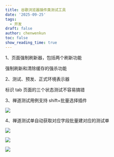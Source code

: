 ```yaml
---
title: 谷歌浏览器插件类测试工具
date: '2025-09-25'
tags:
  - 开发
draft: false
author: chenwenkun
toc: false
show_reading_time: true
---
```

1、页面强制刷新器，包括两个刷新功能

强制刷新和清除缓存的强杀功能

2、测试、预发、正式环境表示器

标识 tab 页面的三个状态测试不容易搞错

3、禅道测试用例支持 shift+批量选择插件

![](https://prod-files-secure.s3.us-west-2.amazonaws.com/c205fb54-92b2-4987-8be3-972b67d27acc/7ca8990d-2ef0-4ad6-8256-c807dbb8b3d5/image.png?X-Amz-Algorithm=AWS4-HMAC-SHA256&X-Amz-Content-Sha256=UNSIGNED-PAYLOAD&X-Amz-Credential=ASIAZI2LB4663AAQSUEE%2F20251009%2Fus-west-2%2Fs3%2Faws4_request&X-Amz-Date=20251009T181530Z&X-Amz-Expires=3600&X-Amz-Security-Token=IQoJb3JpZ2luX2VjEEEaCXVzLXdlc3QtMiJGMEQCICWSuO5QBtlnck3ldRmgD0QGQC8zJKJgt4rF3UpuQselAiAUrMIo4iaS%2FS8f%2BlkB5s4tUFetl6GNb32xvcbGyfxrkSqIBAja%2F%2F%2F%2F%2F%2F%2F%2F%2F%2F8BEAAaDDYzNzQyMzE4MzgwNSIMm1gVX9Yk8NafPmVrKtwDyTG8bqIPhCxrlM4ojtuQ7CK05%2FVvttHCiUBhzgIP%2BgFnbSMAl1hJ%2F5MsUQ8v4mHv2IPSg6zOhbLhDd%2BpmFDUmfxPgPEk1z7%2BAgcBu1TMWRA0QqdqXYEaAJ1Wl4ht4QBMH%2FqSqCSZeZuxhdPQph3XSvquDAfCxnq4z%2Bhgs%2FSRZYb0AKBkQHfIrYH0dDXiDGOhstZCwGQSzCd05Hzeb3lzidBBGvuK2bcJ4u68FsTieRzpKmCBaZCOESTyVYXU81oLEr%2Fur8pPd3T0Cba0IodgqHQAOTS37XvwzyrAl33njDH7jCY6PgEsAbpMej7hzBFBIpTHHUamCGX%2BzfzgtuOxDFVQDYllEZPuZWDFNlF6KLCVH%2FuLQaOLsxudcV%2B0OOZDHlmHltbuNvJ6TfguK4BBuH9HxBQWMU3Ts5uT4hyMIDK%2FlsHdL6LlW6IMcSE%2FTPOvXgVfHyL54xzhImXBygz9HQ%2B4qCQjZpSVGJGZAvvysNStXUwLPYdKFMlYGr8BCiG31WVIW5BvAGgb4qy%2BAsIQ5MkbUqsZ0uArbn8zQFN2AgJOhC3DatdGr01cU8YV6zJEIBpC%2BMwaxWsSZ1AzIPFroqUZnYO2Jq6hq%2FHwHK7ysBor8KiRCKV%2FjiTv6KYw3tWfxwY6pgGdzwSeCuM890ByAXtH%2BSXkH0UEF0yMrX%2BmpFqzkLdIgEVg2K1wEX67%2BHrHhtezxTIsvsQZIILf5FiIOyTZmXLCxLyq6hpnbZVEKAHF61J1yffp%2FcPvDSYVI97q23uANF8H%2FLdTKPUajsgNwTjyKhCatV8pzsDEQH6sZWsjAtUo1RI3LW02BPTSjkh3N5PuUpVIEGDyambUJkFcOtu67ZPBdm22GS8b&X-Amz-Signature=38e97a29cfbb3bb6cae37d114d5c307d1e9f69c145745a0621de9d7af8f3d64a&X-Amz-SignedHeaders=host&x-amz-checksum-mode=ENABLED&x-id=GetObject)

4、禅道测试单自动获取对应字段批量建对应的测试单

![](https://prod-files-secure.s3.us-west-2.amazonaws.com/c205fb54-92b2-4987-8be3-972b67d27acc/1ea39b01-dd1c-4a56-bb09-4fe87447f5c7/image.png?X-Amz-Algorithm=AWS4-HMAC-SHA256&X-Amz-Content-Sha256=UNSIGNED-PAYLOAD&X-Amz-Credential=ASIAZI2LB4663AAQSUEE%2F20251009%2Fus-west-2%2Fs3%2Faws4_request&X-Amz-Date=20251009T181530Z&X-Amz-Expires=3600&X-Amz-Security-Token=IQoJb3JpZ2luX2VjEEEaCXVzLXdlc3QtMiJGMEQCICWSuO5QBtlnck3ldRmgD0QGQC8zJKJgt4rF3UpuQselAiAUrMIo4iaS%2FS8f%2BlkB5s4tUFetl6GNb32xvcbGyfxrkSqIBAja%2F%2F%2F%2F%2F%2F%2F%2F%2F%2F8BEAAaDDYzNzQyMzE4MzgwNSIMm1gVX9Yk8NafPmVrKtwDyTG8bqIPhCxrlM4ojtuQ7CK05%2FVvttHCiUBhzgIP%2BgFnbSMAl1hJ%2F5MsUQ8v4mHv2IPSg6zOhbLhDd%2BpmFDUmfxPgPEk1z7%2BAgcBu1TMWRA0QqdqXYEaAJ1Wl4ht4QBMH%2FqSqCSZeZuxhdPQph3XSvquDAfCxnq4z%2Bhgs%2FSRZYb0AKBkQHfIrYH0dDXiDGOhstZCwGQSzCd05Hzeb3lzidBBGvuK2bcJ4u68FsTieRzpKmCBaZCOESTyVYXU81oLEr%2Fur8pPd3T0Cba0IodgqHQAOTS37XvwzyrAl33njDH7jCY6PgEsAbpMej7hzBFBIpTHHUamCGX%2BzfzgtuOxDFVQDYllEZPuZWDFNlF6KLCVH%2FuLQaOLsxudcV%2B0OOZDHlmHltbuNvJ6TfguK4BBuH9HxBQWMU3Ts5uT4hyMIDK%2FlsHdL6LlW6IMcSE%2FTPOvXgVfHyL54xzhImXBygz9HQ%2B4qCQjZpSVGJGZAvvysNStXUwLPYdKFMlYGr8BCiG31WVIW5BvAGgb4qy%2BAsIQ5MkbUqsZ0uArbn8zQFN2AgJOhC3DatdGr01cU8YV6zJEIBpC%2BMwaxWsSZ1AzIPFroqUZnYO2Jq6hq%2FHwHK7ysBor8KiRCKV%2FjiTv6KYw3tWfxwY6pgGdzwSeCuM890ByAXtH%2BSXkH0UEF0yMrX%2BmpFqzkLdIgEVg2K1wEX67%2BHrHhtezxTIsvsQZIILf5FiIOyTZmXLCxLyq6hpnbZVEKAHF61J1yffp%2FcPvDSYVI97q23uANF8H%2FLdTKPUajsgNwTjyKhCatV8pzsDEQH6sZWsjAtUo1RI3LW02BPTSjkh3N5PuUpVIEGDyambUJkFcOtu67ZPBdm22GS8b&X-Amz-Signature=1b733a0fe3b486fa7772f40b2a2c45db489edc707a84f9b01760268698dde84f&X-Amz-SignedHeaders=host&x-amz-checksum-mode=ENABLED&x-id=GetObject)

![](https://prod-files-secure.s3.us-west-2.amazonaws.com/c205fb54-92b2-4987-8be3-972b67d27acc/fa727f1d-546c-42aa-9508-d8d3d1275bcd/image.png?X-Amz-Algorithm=AWS4-HMAC-SHA256&X-Amz-Content-Sha256=UNSIGNED-PAYLOAD&X-Amz-Credential=ASIAZI2LB4663AAQSUEE%2F20251009%2Fus-west-2%2Fs3%2Faws4_request&X-Amz-Date=20251009T181530Z&X-Amz-Expires=3600&X-Amz-Security-Token=IQoJb3JpZ2luX2VjEEEaCXVzLXdlc3QtMiJGMEQCICWSuO5QBtlnck3ldRmgD0QGQC8zJKJgt4rF3UpuQselAiAUrMIo4iaS%2FS8f%2BlkB5s4tUFetl6GNb32xvcbGyfxrkSqIBAja%2F%2F%2F%2F%2F%2F%2F%2F%2F%2F8BEAAaDDYzNzQyMzE4MzgwNSIMm1gVX9Yk8NafPmVrKtwDyTG8bqIPhCxrlM4ojtuQ7CK05%2FVvttHCiUBhzgIP%2BgFnbSMAl1hJ%2F5MsUQ8v4mHv2IPSg6zOhbLhDd%2BpmFDUmfxPgPEk1z7%2BAgcBu1TMWRA0QqdqXYEaAJ1Wl4ht4QBMH%2FqSqCSZeZuxhdPQph3XSvquDAfCxnq4z%2Bhgs%2FSRZYb0AKBkQHfIrYH0dDXiDGOhstZCwGQSzCd05Hzeb3lzidBBGvuK2bcJ4u68FsTieRzpKmCBaZCOESTyVYXU81oLEr%2Fur8pPd3T0Cba0IodgqHQAOTS37XvwzyrAl33njDH7jCY6PgEsAbpMej7hzBFBIpTHHUamCGX%2BzfzgtuOxDFVQDYllEZPuZWDFNlF6KLCVH%2FuLQaOLsxudcV%2B0OOZDHlmHltbuNvJ6TfguK4BBuH9HxBQWMU3Ts5uT4hyMIDK%2FlsHdL6LlW6IMcSE%2FTPOvXgVfHyL54xzhImXBygz9HQ%2B4qCQjZpSVGJGZAvvysNStXUwLPYdKFMlYGr8BCiG31WVIW5BvAGgb4qy%2BAsIQ5MkbUqsZ0uArbn8zQFN2AgJOhC3DatdGr01cU8YV6zJEIBpC%2BMwaxWsSZ1AzIPFroqUZnYO2Jq6hq%2FHwHK7ysBor8KiRCKV%2FjiTv6KYw3tWfxwY6pgGdzwSeCuM890ByAXtH%2BSXkH0UEF0yMrX%2BmpFqzkLdIgEVg2K1wEX67%2BHrHhtezxTIsvsQZIILf5FiIOyTZmXLCxLyq6hpnbZVEKAHF61J1yffp%2FcPvDSYVI97q23uANF8H%2FLdTKPUajsgNwTjyKhCatV8pzsDEQH6sZWsjAtUo1RI3LW02BPTSjkh3N5PuUpVIEGDyambUJkFcOtu67ZPBdm22GS8b&X-Amz-Signature=269f27321eb84d4863b1d3e7c69f204d3faa364271757bd735e1cfec7e570122&X-Amz-SignedHeaders=host&x-amz-checksum-mode=ENABLED&x-id=GetObject)

![](https://prod-files-secure.s3.us-west-2.amazonaws.com/c205fb54-92b2-4987-8be3-972b67d27acc/2a374ca8-3be3-4978-8ee1-2331f1db0267/image.png?X-Amz-Algorithm=AWS4-HMAC-SHA256&X-Amz-Content-Sha256=UNSIGNED-PAYLOAD&X-Amz-Credential=ASIAZI2LB4663AAQSUEE%2F20251009%2Fus-west-2%2Fs3%2Faws4_request&X-Amz-Date=20251009T181530Z&X-Amz-Expires=3600&X-Amz-Security-Token=IQoJb3JpZ2luX2VjEEEaCXVzLXdlc3QtMiJGMEQCICWSuO5QBtlnck3ldRmgD0QGQC8zJKJgt4rF3UpuQselAiAUrMIo4iaS%2FS8f%2BlkB5s4tUFetl6GNb32xvcbGyfxrkSqIBAja%2F%2F%2F%2F%2F%2F%2F%2F%2F%2F8BEAAaDDYzNzQyMzE4MzgwNSIMm1gVX9Yk8NafPmVrKtwDyTG8bqIPhCxrlM4ojtuQ7CK05%2FVvttHCiUBhzgIP%2BgFnbSMAl1hJ%2F5MsUQ8v4mHv2IPSg6zOhbLhDd%2BpmFDUmfxPgPEk1z7%2BAgcBu1TMWRA0QqdqXYEaAJ1Wl4ht4QBMH%2FqSqCSZeZuxhdPQph3XSvquDAfCxnq4z%2Bhgs%2FSRZYb0AKBkQHfIrYH0dDXiDGOhstZCwGQSzCd05Hzeb3lzidBBGvuK2bcJ4u68FsTieRzpKmCBaZCOESTyVYXU81oLEr%2Fur8pPd3T0Cba0IodgqHQAOTS37XvwzyrAl33njDH7jCY6PgEsAbpMej7hzBFBIpTHHUamCGX%2BzfzgtuOxDFVQDYllEZPuZWDFNlF6KLCVH%2FuLQaOLsxudcV%2B0OOZDHlmHltbuNvJ6TfguK4BBuH9HxBQWMU3Ts5uT4hyMIDK%2FlsHdL6LlW6IMcSE%2FTPOvXgVfHyL54xzhImXBygz9HQ%2B4qCQjZpSVGJGZAvvysNStXUwLPYdKFMlYGr8BCiG31WVIW5BvAGgb4qy%2BAsIQ5MkbUqsZ0uArbn8zQFN2AgJOhC3DatdGr01cU8YV6zJEIBpC%2BMwaxWsSZ1AzIPFroqUZnYO2Jq6hq%2FHwHK7ysBor8KiRCKV%2FjiTv6KYw3tWfxwY6pgGdzwSeCuM890ByAXtH%2BSXkH0UEF0yMrX%2BmpFqzkLdIgEVg2K1wEX67%2BHrHhtezxTIsvsQZIILf5FiIOyTZmXLCxLyq6hpnbZVEKAHF61J1yffp%2FcPvDSYVI97q23uANF8H%2FLdTKPUajsgNwTjyKhCatV8pzsDEQH6sZWsjAtUo1RI3LW02BPTSjkh3N5PuUpVIEGDyambUJkFcOtu67ZPBdm22GS8b&X-Amz-Signature=8ab06287de74ad9efdad228641743b4f3a9f167d0d580b2b2fa21a6a063630df&X-Amz-SignedHeaders=host&x-amz-checksum-mode=ENABLED&x-id=GetObject)
